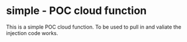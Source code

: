 # simple - POC cloud function
This is a simple POC cloud function. To be used to pull in and valiate the injection code works.
